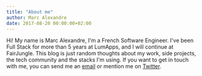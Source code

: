 ```yaml
---
title: "About me"
author: Marc Alexandre
date: 2017-08-20 00:00:00+02:00
---
```


Hi! My name is Marc Alexandre, I'm a French Software Engineer. I've been Full Stack for more than 5 years at LumApps, and I will continue at FairJungle. This blog is just random thoughts about my work, side projects, the tech community and the stacks I'm using. If you want to get in touch with me, you can send me an [email](mailto:blog@malexandre.fr) or mention me on [Twitter](https://www.twitter.com/thagou).
